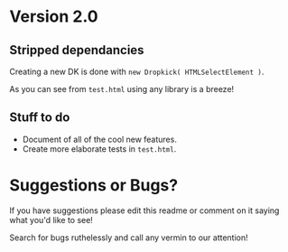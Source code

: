 Version 2.0
===========

## Stripped dependancies

Creating a new DK is done with `new Dropkick( HTMLSelectElement )`.

As you can see from `test.html` using any library is a breeze!


## Stuff to do

- Document of all of the cool new features.
- Create more elaborate tests in `test.html`.


# Suggestions or Bugs?

If you have suggestions please edit this readme or comment on it saying what you'd like to see!

Search for bugs ruthelessly and call any vermin to our attention!
